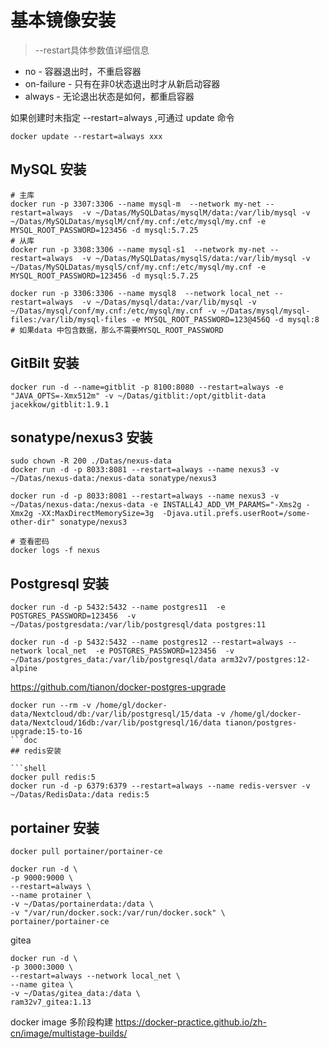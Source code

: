 # 基本镜像安装

> --restart具体参数值详细信息

- no - 容器退出时，不重启容器
- on-failure - 只有在非0状态退出时才从新启动容器
- always - 无论退出状态是如何，都重启容器

如果创建时未指定 --restart=always ,可通过 update 命令

```shell
docker update --restart=always xxx
```

## MySQL 安装

```shell
# 主库
docker run -p 3307:3306 --name mysql-m  --network my-net --restart=always  -v ~/Datas/MySQLDatas/mysqlM/data:/var/lib/mysql -v ~/Datas/MySQLDatas/mysqlM/cnf/my.cnf:/etc/mysql/my.cnf -e MYSQL_ROOT_PASSWORD=123456 -d mysql:5.7.25
# 从库
docker run -p 3308:3306 --name mysql-s1  --network my-net --restart=always  -v ~/Datas/MySQLDatas/mysqlS/data:/var/lib/mysql -v ~/Datas/MySQLDatas/mysqlS/cnf/my.cnf:/etc/mysql/my.cnf -e MYSQL_ROOT_PASSWORD=123456 -d mysql:5.7.25

docker run -p 3306:3306 --name mysql8  --network local_net --restart=always  -v ~/Datas/mysql/data:/var/lib/mysql -v ~/Datas/mysql/conf/my.cnf:/etc/mysql/my.cnf -v ~/Datas/mysql/mysql-files:/var/lib/mysql-files -e MYSQL_ROOT_PASSWORD=123@456Q -d mysql:8
# 如果data 中包含数据，那么不需要MYSQL_ROOT_PASSWORD
```

## GitBilt 安装

```shell
docker run -d --name=gitblit -p 8100:8080 --restart=always -e "JAVA_OPTS=-Xmx512m" -v ~/Datas/gitblit:/opt/gitblit-data jacekkow/gitblit:1.9.1
```

## sonatype/nexus3 安装

```shell
sudo chown -R 200 ./Datas/nexus-data
docker run -d -p 8033:8081 --restart=always --name nexus3 -v ~/Datas/nexus-data:/nexus-data sonatype/nexus3

docker run -d -p 8033:8081 --restart=always --name nexus3 -v ~/Datas/nexus-data:/nexus-data -e INSTALL4J_ADD_VM_PARAMS="-Xms2g -Xmx2g -XX:MaxDirectMemorySize=3g  -Djava.util.prefs.userRoot=/some-other-dir" sonatype/nexus3
```

```shell
# 查看密码
docker logs -f nexus
```

## Postgresql  安装

```shell
docker run -d -p 5432:5432 --name postgres11  -e POSTGRES_PASSWORD=123456  -v ~/Datas/postgresdata:/var/lib/postgresql/data postgres:11

docker run -d -p 5432:5432 --name postgres12 --restart=always --network local_net  -e POSTGRES_PASSWORD=123456  -v ~/Datas/postgres_data:/var/lib/postgresql/data arm32v7/postgres:12-alpine
```
https://github.com/tianon/docker-postgres-upgrade
```shell
docker run --rm -v /home/gl/docker-data/Nextcloud/db:/var/lib/postgresql/15/data -v /home/gl/docker-data/Nextcloud/16db:/var/lib/postgresql/16/data tianon/postgres-upgrade:15-to-16
```doc
## redis安装

```shell
docker pull redis:5
docker run -d -p 6379:6379 --restart=always --name redis-versver -v ~/Datas/RedisData:/data redis:5
```

## portainer 安装

```shell
docker pull portainer/portainer-ce

docker run -d \
-p 9000:9000 \
--restart=always \
--name protainer \
-v ~/Datas/portainerdata:/data \
-v "/var/run/docker.sock:/var/run/docker.sock" \
portainer/portainer-ce
```

gitea

```shell
docker run -d \
-p 3000:3000 \
--restart=always --network local_net \
--name gitea \
-v ~/Datas/gitea_data:/data \
ram32v7_gitea:1.13
```

 docker image 多阶段构建
https://docker-practice.github.io/zh-cn/image/multistage-builds/
